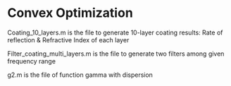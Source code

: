 # Convex Optimization
  Coating_10_layers.m is the file to generate 10-layer coating results: Rate of reflection & Refractive Index of each layer
  
  Filter_coating_multi_layers.m is the file to generate two filters among given frequency range
  
  g2.m is the file of function gamma with dispersion

